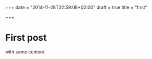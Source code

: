 +++
date = "2014-11-28T22:59:08+02:00"
draft = true
title = "first"

+++

# First post

with some content
